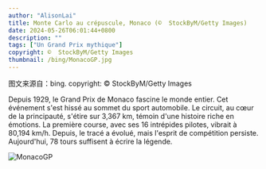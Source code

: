 ```yaml
---
author: "AlisonLai"
title: Monte Carlo au crépuscule, Monaco (©  StockByM/Getty Images)
date: 2024-05-26T06:01:44+0800
description: ""
tags: ["Un Grand Prix mythique"]
copyright: ©  StockByM/Getty Images
thumbnail: /bing/MonacoGP.jpg
---
```

图文来源自：bing.  copyright: ©  StockByM/Getty Images

Depuis 1929, le Grand Prix de Monaco fascine le monde entier. Cet événement s'est hissé au sommet du sport automobile. Le circuit, au cœur de la principauté, s'étire sur 3,367 km, témoin d'une histoire riche en émotions. La première course, avec ses 16 intrépides pilotes, vibrait à 80,194 km/h. Depuis, le tracé a évolué, mais l'esprit de compétition persiste. Aujourd'hui, 78 tours suffisent à écrire la légende.

![MonacoGP](/bing/MonacoGP.jpg)